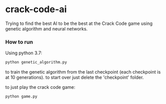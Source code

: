 # crack-code-ai
Trying to find the best AI to be the best at the Crack Code game using genetic algorithm and neural networks.

### How to run
Using python 3.7:
```bash
python genetic_algorithm.py
```
to train the genetic algorithm from the last checkpoint (each checkpoint is at 10 generations).
to start over just delete the 'checkpoint' folder.

to just play the crack code game:
```bash
python game.py
```
